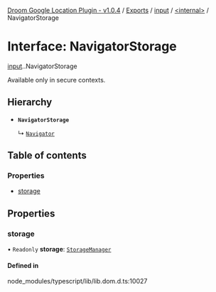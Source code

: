 [Droom Google Location Plugin - v1.0.4](../README.md) / [Exports](../modules.md) / [input](../modules/input.md) / [<internal\>](../modules/input._internal_.md) / NavigatorStorage

# Interface: NavigatorStorage

[input](../modules/input.md).[<internal>](../modules/input._internal_.md).NavigatorStorage

Available only in secure contexts.

## Hierarchy

- **`NavigatorStorage`**

  ↳ [`Navigator`](input._internal_.Navigator.md)

## Table of contents

### Properties

- [storage](input._internal_.NavigatorStorage.md#storage)

## Properties

### storage

• `Readonly` **storage**: [`StorageManager`](../modules/input._internal_.md#storagemanager)

#### Defined in

node_modules/typescript/lib/lib.dom.d.ts:10027
